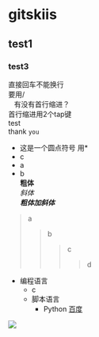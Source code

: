 # gitskiis
## test1
### test3
直接回车不能换行<br>
要用/<br>
    有没有首行缩进？<br>
首行缩进用2个tap键<br>
    test<br>
thank `you`
* 这是一个圆点符号 用*<br>
 * c<br>
  * a<br>
  * b<br>
**粗体**<br>
*斜体*<br>
***粗体加斜体***<br>

>a
>>b
>>>c
>>>>d
* 编程语言
    * c
    * 脚本语言  
        * Python 
[百度](http://baidu.com)

![](http://image.baidu.com/search/detail?ct=503316480&z=0&ipn=d&word=卡通图片&step_word=&hs=0&pn=1&spn=0&di=24561775040&pi=0&rn=1&tn=baiduimagedetail&is=0%2C0&istype=0&ie=utf-8&oe=utf-8&in=&cl=2&lm=-1&st=-1&cs=3506739232%2C2945471821&os=4120884160%2C3360492096&simid=0%2C0&adpicid=0&lpn=0&ln=1994&fr=&fmq=1527145483820_R&fm=rs5&ic=undefined&s=undefined&se=&sme=&tab=0&width=undefined&height=undefined&face=undefined&ist=&jit=&cg=&bdtype=0&oriquery=图片&objurl=http%3A%2F%2Fup.enterdesk.com%2Fedpic_source%2Ff5%2F34%2F83%2Ff53483429ccc69d00ae98dd5f05317a4.jpg&fromurl=ippr_z2C%24qAzdH3FAzdH3Fooo_z%26e3Bjgpj61jfh_z%26e3Bv54AzdH3F15ogs5w1AzdH3Fdmanl-8m9b8bAzdH3F&gsm=0&rpstart=0&rpnum=0&islist=&querylist=)
